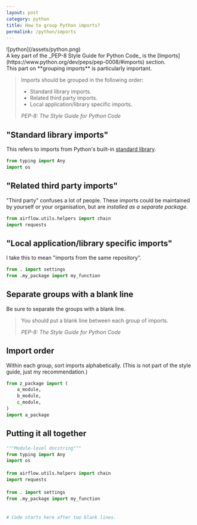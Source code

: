 ```yaml
---
layout: post
category: python
title: How to group Python imports?
permalink: /python/imports
---
```

<div class="wide-logos" markdown="1">
![python](/assets/python.png)
</div>

<div id="intro" markdown="1">
A key part of the _PEP-8 Style Guide for Python Code_
is the [Imports](https://www.python.org/dev/peps/pep-0008/#imports) section.
</div>
This part on **grouping imports** is particularly important.

> Imports should be grouped in the following order:
>
> - Standard library imports.
> - Related third party imports.
> - Local application/library specific imports.
>
> <cite>PEP-8: The Style Guide for Python Code</cite>

## "Standard library imports"

This refers to imports from Python's built-in [standard library](https://docs.python.org/3/library/index.html).

```python
from typing import Any
import os
```

## "Related third party imports"

"Third party" confuses a lot of people. These imports could be maintained by
yourself or your organisation, but are _installed as a separate package_.

```python
from airflow.utils.helpers import chain
import requests
```

## "Local application/library specific imports"

I take this to mean "imports from the same repository".

```python
from . import settings
from .my_package import my_function
```

## Separate groups with a blank line

Be sure to separate the groups with a blank line. 

> You should put a blank line between each group of imports.
>
> <cite>PEP-8: The Style Guide for Python Code</cite>

## Import order

Within each group, sort imports alphabetically. (This is not part of the
style guide, just my recommendation.)

```python
from z_package import (
    a_module,
    b_module,
    c_module,
)
import a_package
```

## Putting it all together

```python
"""Module-level docstring"""
from typing import Any
import os

from airflow.utils.helpers import chain
import requests

from . import settings
from .my_package import my_function


# Code starts here after two blank lines. 
```
